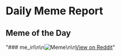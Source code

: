 # Daily Meme Report

## Meme of the Day
"### me_irl\n\n![Meme](https://i.redd.it/yvgbezgi8h1e1.png)\n\n[View on Reddit](https://redd.it/1gtffh9)"
